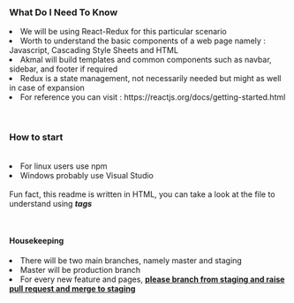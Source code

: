 <h3>What Do I Need To Know</h3>
<li>We will be using React-Redux for this particular scenario</li>
<li>Worth to understand the basic components of a web page namely : Javascript, Cascading Style Sheets and HTML</li>
<li>Akmal will build templates and common components such as navbar, sidebar, and footer if required</li>
<li>Redux is a state management, not necessarily needed but might as well in case of expansion</li>
<li>For reference you can visit : https://reactjs.org/docs/getting-started.html</li>

</br><h3>How to start</h3></br><li>For linux users use npm</li><li>Windows probably use Visual Studio</li></br>
Fun fact, this readme is written in HTML, you can take a look at the file to understand using <i><b>tags</i></b>

</br><h4>Housekeeping</h4>
<li>There will be two main branches, namely master and staging</li>
<li>Master will be production branch</li>
<li>For every new feature and pages, <b><u>please branch from staging and raise pull request and merge to staging</u></b>
